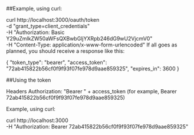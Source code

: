 ##Example, using curl:

curl http://localhost:3000/oauth/token \
  -d "grant_type=client_credentials" \
  -H "Authorization: Basic Y29uZmlkZW50aWFsQXBwbGljYXRpb246dG9wU2VjcmV0" \
  -H "Content-Type: application/x-www-form-urlencoded"
If all goes as planned, you should receive a response like this:

{
	"token_type": "bearer",
	"access_token": "72ab415822b56cf0f9f93f07fe978d9aae859325",
	"expires_in": 3600
}

##Using the token

Headers
Authorization: "Bearer " + access_token
(for example, Bearer 72ab415822b56cf0f9f93f07fe978d9aae859325)

Example, using curl:

curl http://localhost:3000 \
  -H "Authorization: Bearer 72ab415822b56cf0f9f93f07fe978d9aae859325"
